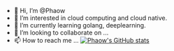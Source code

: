 - 👋 Hi, I’m @Phaow
- 👀 I’m interested in cloud computing and cloud native.
- 🌱 I’m currently learning golang, deeplearning.
- 💞️ I’m looking to collaborate on ...
- 📫 How to reach me ...
[![Phaow's GitHub stats](https://github-readme-stats.vercel.app/api?username=Phaow)](https://github.com/Phaow/github-readme-stats)
<!---
Phaow/Phaow is a ✨ special ✨ repository because its `README.md` (this file) appears on your GitHub profile.
You can click the Preview link to take a look at your changes.
--->
